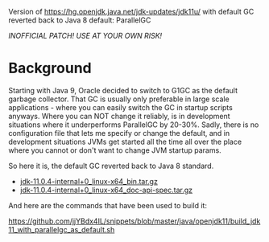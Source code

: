 Version of https://hg.openjdk.java.net/jdk-updates/jdk11u/ with
default GC reverted back to Java 8 default: ParallelGC

*INOFFICIAL PATCH! USE AT YOUR OWN RISK!*

Background
==========

Starting with Java 9, Oracle decided to switch to G1GC as the default
garbage collector. That GC is usually only preferable in large scale
applications - where you can easily switch the GC in startup scripts
anyways. Where you can NOT change it reliably, is in development
situations where it underperforms ParallelGC by 20-30%. Sadly, there
is no configuration file that lets me specify or change the default,
and in development situations JVMs get started all the time all over
the place where you cannot or don't want to change JVM startup params.

So here it is, the default GC reverted back to Java 8 standard.

* [jdk-11.0.4-internal+0_linux-x64_bin.tar.gz](jdk-11.0.4-internal+0_linux-x64_bin.tar.gz?raw=true)
* [jdk-11.0.4-internal+0_linux-x64_doc-api-spec.tar.gz](jdk-11.0.4-internal+0_linux-x64_doc-api-spec.tar.gz?raw=true)

And here are the commands that have been used to build it:

https://github.com/jjYBdx4IL/snippets/blob/master/java/openjdk11/build_jdk11_with_parallelgc_as_default.sh


